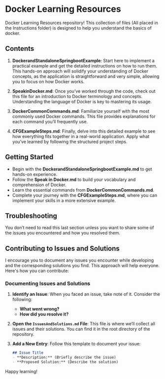 # Docker Learning Resources

Docker Learning Resources repository! This collection of files (All placed in the Instructions folder) is designed to help you understand the basics of docker.

## Contents

1. **DockerandStandaloneSpringbootExample**: Start here to implement a practical example and get the detailed instructions on how to run them. This hands-on approach will solidify your understanding of Docker concepts, as the application is straightforward and very simple, allowing you to focus on how Docker works.
   
2. **SpeakinDocker.md**: Once you’ve worked through the code, check out this file for an introduction to Docker terminology and concepts. Understanding the language of Docker is key to mastering its usage.

3. **DockerCommonCommands.md**: Familiarize yourself with the most commonly used Docker commands. This file provides explanations for each command you’ll frequently use.

4. **CFGExampleSteps.md**: Finally, delve into this detailed example to see how everything fits together in a real-world application. Apply what you’ve learned by following the structured project steps.

## Getting Started

- Begin with the **DockerandStandaloneSpringbootExample.md** to get hands-on experience.
- Follow the **Speak in Docker.md** to build your vocabulary and comprehension of Docker.
- Learn the essential commands from **DockerCommonCommands.md**.
- Complete your journey with the **CFGExampleSteps.md**, where you can implement your skills in a more extensive example.


## Troubleshooting
You don’t need to read this last section unless you want to share some of the issues you encountered and how you resolved them.

## Contributing to Issues and Solutions

I encourage you to document any issues you encounter while developing and the corresponding solutions you find. This  approach will help everyone. Here's how you can contribute:

### Documenting Issues and Solutions

1. **Identify an Issue**: When you faced an issue, take note of it. Consider the following:
   - **What went wrong?**
   - **How did you resolve it?**

2. **Open the `IssuesAndSolutions.md` File**: This file is where we’ll collect all issues and their solutions. You can find it in the root directory of the repository.

3. **Add a New Entry**: Follow this template to document your issue:

   ```markdown
   ## Issue Title
   - **Description:** (Briefly describe the issue)
   - **Proposed Solution:** (Describe the solution)


Happy learning!
